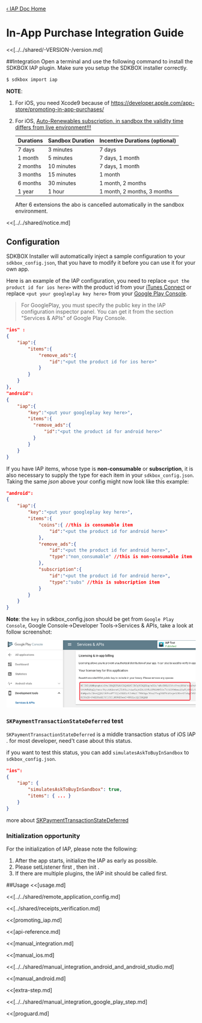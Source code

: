[&#8249; IAP Doc Home](./)

<h1>In-App Purchase Integration Guide</h1>
<<[../../shared/-VERSION-/version.md]

##Integration
Open a terminal and use the following command to install the SDKBOX IAP plugin. Make sure you setup the SDKBOX installer correctly.
```bash
$ sdkbox import iap
```

**NOTE**:
1. For iOS, you need Xcode9 because of https://developer.apple.com/app-store/promoting-in-app-purchases/

2. For iOS, [Auto-Renewables subscription, in sandbox the validity time differs from live environment!!!](https://dev-ios.blogspot.com/2011/05/validity-time-auto-renewables-in.html)

    | Durations | Sandbox Duration | Incentive Durations (optional) |
    | --------- | ---------------- | ------------------------------ |
    | 7 days    | 3 minutes        | 7 days                         |
    | 1 month   | 5 minutes        | 7 days, 1 month                |
    | 2 months  | 10 minutes       | 7 days, 1 month                |
    | 3 months  | 15 minutes       | 1 month                        |
    | 6 months  | 30 minutes       | 1 month, 2 months              |
    | 1 year    | 1 hour           | 1 month, 2 months, 3 months    |

    After 6 extensions the abo is cancelled automatically in the sandbox environment.

<<[../../shared/notice.md]

## Configuration
SDKBOX Installer will automatically inject a sample configuration to your `sdkbox_config.json`, that you have to modify it before you can use it for your own app.

Here is an example of the IAP configuration, you need to replace `<put the product id for ios here>` with the product id from your [iTunes Connect](http://itunesconnect.apple.com) or  replace `<put your googleplay key here>` from your [Google Play Console](https://play.google.com/apps/publish).

> For GooglePlay, you must specify the public key in the IAP configuration inspector panel. You can get it from the section "Services & APIs" of Google Play Console.


```json
"ios" :
{
    "iap":{
        "items":{
            "remove_ads":{
                "id":"<put the product id for ios here>"
            }
        }
    }
},
"android":
{
    "iap":{
        "key":"<put your googleplay key here>",
        "items":{
          "remove_ads":{
              "id":"<put the product id for android here>"
          }
        }
    }
}
```

If you have IAP items,  whose type is __non-consumable__ or __subscription__, it is also necessary to supply the type for each item in your `sdkbox_config.json`. Taking the same *json* above your config might now look like this example:
```json
"android":
{
    "iap":{
        "key":"<put your googleplay key here>",
        "items":{
            "coins":{ //this is consumable item
                "id":"<put the product id for android here>"
            },
            "remove_ads":{
                "id":"<put the product id for android here>",
                "type":"non_consumable" //this is non-consumable item
            },
            "subscription":{
                "id":"<put the product id for android here>",
                "type":"subs" //this is subscription item
            }
        }
    }
}
```

__Note__: the `key` in sdkbox_config.json should be get from `Google Play Console`, Google Console->Developer Tools->Services & APIs, take a look at follow screenshot:

![](../../imgs/google_licensing_iab.png)



### `SKPaymentTransactionStateDeferred` test

`SKPaymentTransactionStateDeferred` is a middle transaction status of iOS IAP . for most developer, need't case about this status.

if you want to test this status, you can add `simulatesAskToBuyInSandbox` to `sdkbox_config.json`.

```json
"ios":
{
    "iap": {
        "simulatesAskToBuyInSandbox": true,
        "items": { ... }
    }
}
```

more about [SKPaymentTransactionStateDeferred](https://stackoverflow.com/questions/25510678/how-to-test-skpaymenttransactionstatedeferred)

### Initialization opportunity

For the initialization of IAP, please note the following:

1. After the app starts, initialize the IAP as early as possible.
2. Please setListener first , then init .
3. If there are multiple plugins, the IAP init should be called first.


<!--<<[sdkbox-config-encrypt.md]-->

##Usage
<<[usage.md]

<<[../../shared/remote_application_config.md]

<<[../shared/receipts_verification.md]

<<[promoting_iap.md]

<<[api-reference.md]

<<[manual_integration.md]

<<[manual_ios.md]

<<[../../shared/manual_integration_android_and_android_studio.md]

<<[manual_android.md]

<<[extra-step.md]

<<[../../shared/manual_integration_google_play_step.md]

<<[proguard.md]


